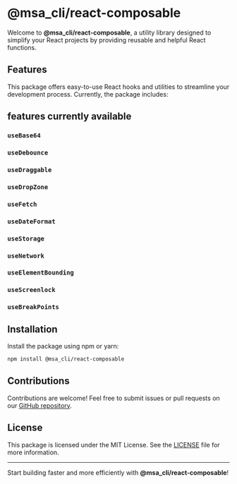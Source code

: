 # @msa_cli/react-composable

Welcome to **@msa_cli/react-composable**, a utility library designed to simplify your React projects by providing reusable and helpful React functions.

## Features

This package offers easy-to-use React hooks and utilities to streamline your development process. Currently, the package includes:

## features currently available

### `useBase64`

### `useDebounce`

### `useDraggable`

### `useDropZone`

### `useFetch`

### `useDateFormat`

### `useStorage`

### `useNetwork`

### `useElementBounding`

### `useScreenlock`

### `useBreakPoints`

## Installation

Install the package using npm or yarn:

```bash
npm install @msa_cli/react-composable
```

## Contributions

Contributions are welcome! Feel free to submit issues or pull requests on our [GitHub repository](https://github.com/msa_cli/react-composable).

## License

This package is licensed under the MIT License. See the [LICENSE](LICENSE) file for more information.

---

Start building faster and more efficiently with **@msa_cli/react-composable**!
